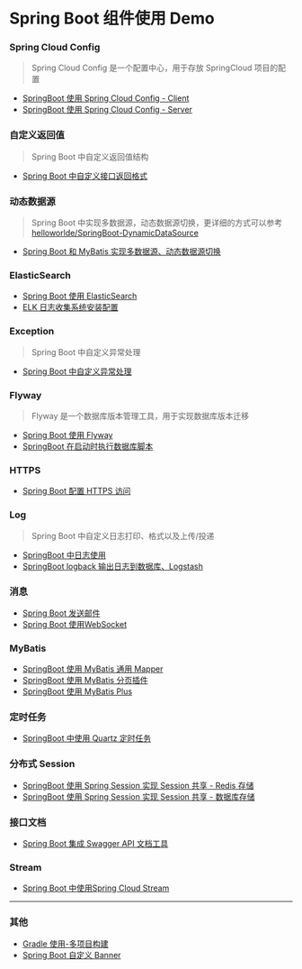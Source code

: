 # Spring Boot 组件使用 Demo

### Spring Cloud Config

> Spring Cloud Config 是一个配置中心，用于存放 SpringCloud 项目的配置

- [SpringBoot 使用 Spring Cloud Config - Client](SpringBoot-ConfigClient/README.md)
- [SpringBoot 使用 Spring Cloud Config - Server](SpringBoot-ConfigServer/README.md)

### 自定义返回值

> Spring Boot 中自定义返回值结构

- [Spring Boot 中自定义接口返回格式](SpringBoot-CustomResponse/README.md)

### 动态数据源

> Spring Boot 中实现多数据源，动态数据源切换，更详细的方式可以参考[helloworlde/SpringBoot-DynamicDataSource](https://github.com/helloworlde/SpringBoot-DynamicDataSource)

- [Spring Boot 和 MyBatis 实现多数据源、动态数据源切换](SpringBoot-DynamicDataSource/README.md)

### ElasticSearch 

- [Spring Boot 使用 ElasticSearch](SpringBoot-ElasticSearch/README.md)
- [ELK 日志收集系统安装配置](SpringBoot-ELK/README.md)

### Exception 

> Spring Boot 中自定义异常处理

- [Spring Boot 中自定义异常处理](SpringBoot-Exception/README.md)

### Flyway

> Flyway 是一个数据库版本管理工具，用于实现数据库版本迁移

- [Spring Boot 使用 Flyway](SpringBoot-Flyway/README.md)
- [SpringBoot 在启动时执行数据库脚本](Docs/SpringBood%20DB%20Migrate.md)

### HTTPS 

- [Spring Boot 配置 HTTPS 访问](SpringBoot-Https/README.md)

### Log 

> Spring Boot 中自定义日志打印、格式以及上传/投递

- [SpringBoot 中日志使用](SpringBoot-Log/README.md)
- [SpringBoot logback 输出日志到数据库、Logstash](SpringBoot-Log/LogToLogstahAndDB.md)

### 消息 

- [Spring Boot 发送邮件](SpringBoot-Mail/README.md)
- [Spring Boot 使用WebSocket](SpringBoot-WebSocket/README.md)

### MyBatis 

- [SpringBoot 使用 MyBatis 通用 Mapper](SpringBoot-MyBatisMapper/README.md)
- [SpringBoot 使用 MyBatis 分页插件](SpringBoot-MyBatisPage/README.md)
- [SpringBoot 使用 MyBatis Plus](SpringBoot-MyBatisPlus/README.md)

### 定时任务

- [SpringBoot 中使用 Quartz 定时任务](SpringBoot-ScheduledJob/README.md)

### 分布式 Session

- [SpringBoot 使用 Spring Session 实现 Session 共享 - Redis 存储](SpringBoot-Session-Redis/README.md)
- [SpringBoot 使用 Spring Session 实现 Session 共享 - 数据库存储](SpringBoot-Session-JDBC/README.md)

### 接口文档

- [Spring Boot 集成 Swagger API 文档工具](SpringBoot-Swagger/README.md)

### Stream

- [Spring Boot 中使用Spring Cloud Stream](SpringBoot-Stream/README.md)

-------------

### 其他

- [Gradle 使用-多项目构建](Docs/Gradle%20Multiple%20Module.md)
- [Spring Boot 自定义 Banner](Docs/SpringBoot%20Custom%20Banner.md)